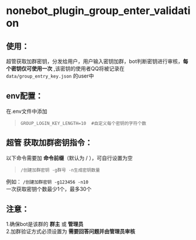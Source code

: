 # nonebot_plugin_group_enter_validation

## 使用：  
超管获取加群密钥，分发给用户，用户输入密钥加群，bot判断密钥进行审核，__每个密钥仅可使用一次__ ,该密钥的使用者QQ将被记录在 `data/group_entry_key.json` 的user中  

## env配置：  
 在.env文件中添加  
> `GROUP_LOGIN_KEY_LENGTH=10  #自定义每个密钥的字符个数`  

##  __超管__ 获取加群密钥指令：
以下命令需要加 __命令前缀__（默认为 / ），可自行设置为空    
> `/创建加群密钥 -g群号 -n生成密钥数量`  

例如： `/创建加群密钥 -g123456 -n10`  
一次获取密钥个数最少1个，最多30个  
  
## 注意：
1.确保bot是该群的 __群主__ 或 __管理员__   
2.加群验证方式必须设置为 __需要回答问题并由管理员审核__  
